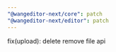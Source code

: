 ```yaml
---
"@wangeditor-next/core": patch
"@wangeditor-next/editor": patch
---
```


fix(upload): delete remove file api
